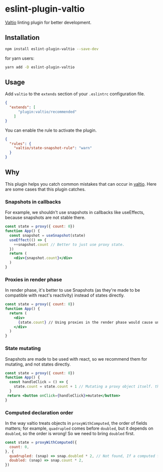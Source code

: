 # eslint-plugin-valtio

[Valtio](https://github.com/pmndrs/valtio) linting plugin for better development. 

## Installation

```bash
npm install eslint-plugin-valtio --save-dev
```

for yarn users:

```bash
yarn add -D eslint-plugin-valtio 
```

## Usage

Add `valtio` to the `extends` section of your `.eslintrc` configuration file. 

```json
{
  "extends": [
      "plugin:valtio/recommended"
    ]
}
```

You can enable the rule to activate the plugin.

```json
{
  "rules": {
    "valtio/state-snapshot-rule": "warn"
  } 
}
```

## Why
This plugin helps you catch common mistakes that can occur in [valtio](https://github.com/pmndrs/valtio). Here are some cases that this plugin catches.

### Snapshots in callbacks
For example, we shouldn't use snapshots in callbacks like useEffects, because snapshots are not stable there.
```jsx
const state = proxy({ count: 0})
function App() {
  const snapshot = useSnapshot(state)
  useEffect(() => {
    ++snapshot.count // Better to just use proxy state.
  })
  return (
    <div>{snapshot.count}</div>
  )
}
```
### Proxies in render phase
In render phase, it's better to use Snapshots (as they're made to be compatible with react's reactivity) instead of states directly.
```jsx
const state = proxy({ count: 0})
function App() {
  return (
    <div>
      {state.count} // Using proxies in the render phase would cause unexpected problems.
    </div>
  )
}
``` 
### State mutating
Snapshots are made to be used with react, so we recommend them for mutating, and not states directly.
```jsx
const state = proxy({ count: 0})
function App() {
  const handleClick = () => {
    state.count = state.count + 1 // Mutating a proxy object itself. this might not be expected as it's not reactive.
  }
 return <button onClick={handleClick}>mutate</button> 
}
```
### Computed declaration order
In the way valtio treats objects in `proxyWithComputed`, the order of fields matters; for example, `quadrupled` comes before `doubled`, but it depends on `doubled`, so the order is wrong! So we need to bring `doubled` first. 
```jsx
const state = proxyWithComputed({
  count: 0,
}, {
  quadrupled: (snap) => snap.doubled * 2, // Not found, If a computed field deriving value is created from another computed, the computed source should be declared first.
  doubled: (snap) => snap.count * 2,
})
```
